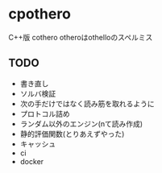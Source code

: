 # cpothero
C++版 cothero
otheroはothelloのスペルミス
## TODO
- 書き直し
- ソルバ検証
- 次の手だけではなく読み筋を取れるように
- プロトコル詰め
- ランダム以外のエンジン(nて読み作成)
- 静的評価関数(とりあえずやった)
- キャッシュ
- ci
- docker 
